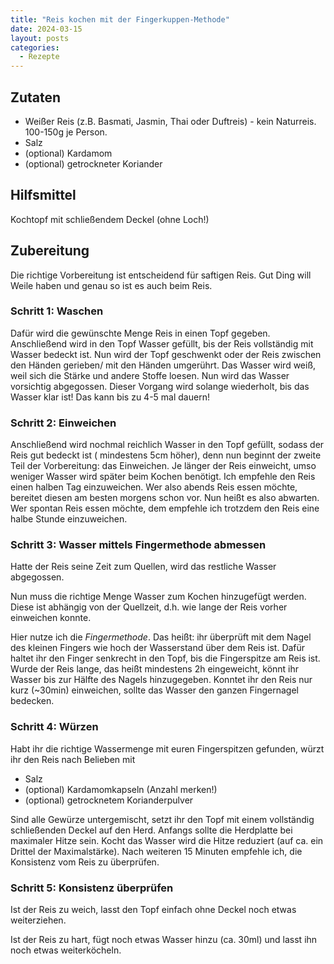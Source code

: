 ```yaml
---
title: "Reis kochen mit der Fingerkuppen-Methode"
date: 2024-03-15
layout: posts
categories:
  - Rezepte
---
```


## Zutaten

- Weißer Reis (z.B. Basmati, Jasmin, Thai oder Duftreis) - kein Naturreis. 100-150g je Person.
- Salz
- (optional) Kardamom
- (optional) getrockneter Koriander

## Hilfsmittel

Kochtopf mit schließendem Deckel (ohne Loch!)

## Zubereitung

Die richtige Vorbereitung ist entscheidend für saftigen Reis.
Gut Ding will Weile haben und genau so ist es auch beim Reis.

### Schritt 1: Waschen

Dafür wird die gewünschte Menge Reis in einen Topf gegeben.
Anschließend wird in den Topf Wasser gefüllt, bis der Reis vollständig mit Wasser bedeckt ist.
Nun wird der Topf geschwenkt oder der Reis zwischen den Händen gerieben/ mit den Händen umgerührt.
Das Wasser wird weiß, weil sich die Stärke und andere Stoffe loesen.
Nun wird das Wasser vorsichtig abgegossen.
Dieser Vorgang wird solange wiederholt, bis das Wasser klar ist!
Das kann bis zu 4-5 mal dauern!

### Schritt 2: Einweichen

Anschließend wird nochmal reichlich Wasser in den Topf gefüllt, sodass der Reis gut bedeckt ist ( mindestens 5cm höher), denn nun beginnt der zweite Teil der Vorbereitung: das Einweichen.
Je länger der Reis einweicht, umso weniger Wasser wird später beim Kochen benötigt.
Ich empfehle den Reis einen halben Tag einzuweichen.
Wer also abends Reis essen möchte, bereitet diesen am besten morgens schon vor.
Nun heißt es also abwarten.
Wer spontan Reis essen möchte, dem empfehle ich trotzdem den Reis eine halbe Stunde einzuweichen.

### Schritt 3: Wasser mittels Fingermethode abmessen

Hatte der Reis seine Zeit zum Quellen, wird das restliche Wasser abgegossen.

Nun muss die richtige Menge Wasser zum Kochen hinzugefügt werden.
Diese ist abhängig von der Quellzeit, d.h. wie lange der Reis vorher einweichen konnte.

Hier nutze ich die _Fingermethode_.
Das heißt: ihr überprüft mit dem Nagel des kleinen Fingers wie hoch der Wasserstand über dem Reis ist.
Dafür haltet ihr den Finger senkrecht in den Topf, bis die Fingerspitze am Reis ist.
Wurde der Reis lange, das heißt mindestens 2h eingeweicht, könnt ihr Wasser bis zur Hälfte des Nagels hinzugegeben.
Konntet ihr den Reis nur kurz (~30min) einweichen, sollte das Wasser den ganzen Fingernagel bedecken.

### Schritt 4: Würzen

Habt ihr die richtige Wassermenge mit euren Fingerspitzen gefunden, würzt ihr den Reis nach Belieben mit
- Salz
- (optional) Kardamomkapseln (Anzahl merken!)
- (optional) getrocknetem Korianderpulver

Sind alle Gewürze untergemischt, setzt ihr den Topf mit einem vollständig schließenden Deckel auf den Herd.
Anfangs sollte die Herdplatte bei maximaler Hitze sein.
Kocht das Wasser wird die Hitze reduziert (auf ca. ein Drittel der Maximalstärke).
Nach weiteren 15 Minuten empfehle ich, die Konsistenz vom Reis zu überprüfen.

### Schritt 5: Konsistenz überprüfen

Ist der Reis zu weich, lasst den Topf einfach ohne Deckel noch etwas weiterziehen.

Ist der Reis zu hart, fügt noch etwas Wasser hinzu (ca. 30ml) und lasst ihn noch etwas weiterköcheln.
